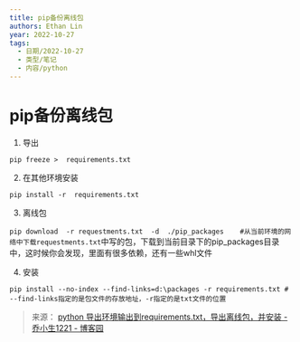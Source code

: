 ```yaml
---
title: pip备份离线包
authors: Ethan Lin
year: 2022-10-27 
tags:
  - 日期/2022-10-27 
  - 类型/笔记 
  - 内容/python 
---
```



# pip备份离线包





1. 导出

`pip freeze >  requirements.txt`

2. 在其他环境安装

`pip install -r  requirements.txt  `

3. 离线包

`pip download  -r requestments.txt  -d  ./pip_packages    #从当前环境的网络中下载requestments.txt`中写的包，下载到当前目录下的pip_packages目录中，这时候你会发现，里面有很多依赖，还有一些whl文件

4. 安装

`pip install --no-index --find-links=d:\packages -r requirements.txt # --find-links指定的是包文件的存放地址，-r指定的是txt文件的位置`

> 来源：
> [python 导出环境输出到requirements.txt，导出离线包，并安装 - 乔小生1221 - 博客园](https://www.cnblogs.com/qxh-beijing2016/p/13187153.html)

